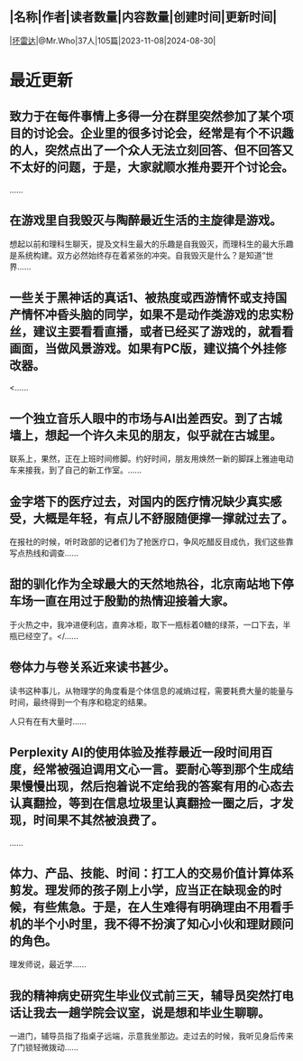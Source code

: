 |名称|作者|读者数量|内容数量|创建时间|更新时间|
---
|[坏雷达](https://xiaobot.net/p/badradar?refer=0b133df9-27dc-423b-8101-639049001c13)|@Mr.Who|37人|105篇|2023-11-08|2024-08-30|

# 最近更新
## 致力于在每件事情上多得一分在群里突然参加了某个项目的讨论会。企业里的很多讨论会，经常是有个不识趣的人，突然点出了一个众人无法立刻回答、但不回答又不太好的问题，于是，大家就顺水推舟要开个讨论会。

......
## 在游戏里自我毁灭与陶醉最近生活的主旋律是游戏。

想起以前和理科生聊天，提及文科生最大的乐趣是自我毁灭，而理科生的最大乐趣是系统构建。双方必然始终存在着紧张的冲突。自我毁灭是什么？是知道“世界......
## 一些关于黑神话的真话1、被热度或西游情怀或支持国产情怀冲昏头脑的同学，如果不是动作类游戏的忠实粉丝，建议主要看看直播，或者已经买了游戏的，就看看画面，当做风景游戏。如果有PC版，建议搞个外挂修改器。
<......
## 一个独立音乐人眼中的市场与AI出差西安。到了古城墙上，想起一个许久未见的朋友，似乎就在古城里。

联系上，果然，正在上班时间修脚。约好时间，朋友用焕然一新的脚踩上雅迪电动车来接我，到了自己的新工作室。......
## 金字塔下的医疗过去，对国内的医疗情况缺少真实感受，大概是年轻，有点儿不舒服随便撑一撑就过去了。

在报社的时候，听时政部的记者们为了抢医疗口，争风吃醋反目成仇，我们这些靠写点热线和调查......
## 甜的驯化作为全球最大的天然地热谷，北京南站地下停车场一直在用过于殷勤的热情迎接着大家。

于火热之中，我冲进便利店，直奔冰柜，取下一瓶标着0糖的绿茶，一口下去，半瓶已经空了。</......
## 卷体力与卷关系近来读书甚少。

读书这种事儿，从物理学的角度看是个体信息的减熵过程，需要耗费大量的能量与时间，最终得到一个有序和稳定的结果。

人只有在有大量时......
## Perplexity AI的使用体验及推荐最近一段时间用百度，经常被强迫调用文心一言。要耐心等到那个生成结果慢慢出现，然后抱着说不定给我的答案有用的心态去认真翻捡，等到在信息垃圾里认真翻捡一圈之后，才发现，时间果不其然被浪费了。
......
## 体力、产品、技能、时间：打工人的交易价值计算体系剪发。理发师的孩子刚上小学，应当正在缺现金的时候，有些焦急。于是，在人生难得有明确理由不用看手机的半个小时里，我不得不扮演了知心小伙和理财顾问的角色。

理发师说，最近学......
## 我的精神病史研究生毕业仪式前三天，辅导员突然打电话让我去一趟学院会议室，说是想和毕业生聊聊。

一进门，辅导员指了指桌子远端，示意我坐那边。走过去的时候，我听见身后传来了门锁轻微拨动......

